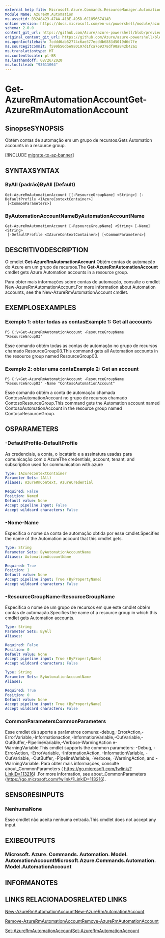 ```yaml
---
external help file: Microsoft.Azure.Commands.ResourceManager.Automation.dll-Help.xml
Module Name: AzureRM.Automation
ms.assetid: B32A8423-A7AA-418E-A95D-6C18566741AB
online version: https://docs.microsoft.com/en-us/powershell/module/azurerm.automation/get-azurermautomationaccount
schema: 2.0.0
content_git_url: https://github.com/Azure/azure-powershell/blob/preview/src/ResourceManager/Automation/Commands.Automation/help/Get-AzureRmAutomationAccount.md
original_content_git_url: https://github.com/Azure/azure-powershell/blob/preview/src/ResourceManager/Automation/Commands.Automation/help/Get-AzureRmAutomationAccount.md
ms.openlocfilehash: 7cddd6ab52774c6ae377ecddb6883d5019d6d7fe
ms.sourcegitcommit: f599b50d5e980197d1fca769378df90a842b42a1
ms.translationtype: MT
ms.contentlocale: pt-BR
ms.lasthandoff: 08/20/2020
ms.locfileid: "93611064"
---
```

# <span data-ttu-id="5e99e-101">Get-AzureRmAutomationAccount</span><span class="sxs-lookup"><span data-stu-id="5e99e-101">Get-AzureRmAutomationAccount</span></span>

## <span data-ttu-id="5e99e-102">Sinopse</span><span class="sxs-lookup"><span data-stu-id="5e99e-102">SYNOPSIS</span></span>
<span data-ttu-id="5e99e-103">Obtém contas de automação em um grupo de recursos.</span><span class="sxs-lookup"><span data-stu-id="5e99e-103">Gets Automation accounts in a resource group.</span></span>

[!INCLUDE [migrate-to-az-banner](../../includes/migrate-to-az-banner.md)]

## <span data-ttu-id="5e99e-104">SYNTAX</span><span class="sxs-lookup"><span data-stu-id="5e99e-104">SYNTAX</span></span>

### <span data-ttu-id="5e99e-105">ByAll (padrão)</span><span class="sxs-lookup"><span data-stu-id="5e99e-105">ByAll (Default)</span></span>
```
Get-AzureRmAutomationAccount [[-ResourceGroupName] <String>] [-DefaultProfile <IAzureContextContainer>]
 [<CommonParameters>]
```

### <span data-ttu-id="5e99e-106">ByAutomationAccountName</span><span class="sxs-lookup"><span data-stu-id="5e99e-106">ByAutomationAccountName</span></span>
```
Get-AzureRmAutomationAccount [-ResourceGroupName] <String> [-Name] <String>
 [-DefaultProfile <IAzureContextContainer>] [<CommonParameters>]
```

## <span data-ttu-id="5e99e-107">DESCRITIVO</span><span class="sxs-lookup"><span data-stu-id="5e99e-107">DESCRIPTION</span></span>
<span data-ttu-id="5e99e-108">O cmdlet **Get-AzureRmAutomationAccount** Obtém contas de automação do Azure em um grupo de recursos.</span><span class="sxs-lookup"><span data-stu-id="5e99e-108">The **Get-AzureRmAutomationAccount** cmdlet gets Azure Automation accounts in a resource group.</span></span>

<span data-ttu-id="5e99e-109">Para obter mais informações sobre contas de automação, consulte o cmdlet New-AzureRmAutomationAccount.</span><span class="sxs-lookup"><span data-stu-id="5e99e-109">For more information about Automation accounts, see the New-AzureRmAutomationAccount cmdlet.</span></span>

## <span data-ttu-id="5e99e-110">EXEMPLOS</span><span class="sxs-lookup"><span data-stu-id="5e99e-110">EXAMPLES</span></span>

### <span data-ttu-id="5e99e-111">Exemplo 1: obter todas as contas</span><span class="sxs-lookup"><span data-stu-id="5e99e-111">Example 1: Get all accounts</span></span>
```
PS C:\>Get-AzureRmAutomationAccount -ResourceGroupName "ResourceGroup03"
```

<span data-ttu-id="5e99e-112">Esse comando obtém todas as contas de automação no grupo de recursos chamado ResourceGroup03.</span><span class="sxs-lookup"><span data-stu-id="5e99e-112">This command gets all Automation accounts in the resource group named ResourceGroup03.</span></span>

### <span data-ttu-id="5e99e-113">Exemplo 2: obter uma conta</span><span class="sxs-lookup"><span data-stu-id="5e99e-113">Example 2: Get an account</span></span>
```
PS C:\>Get-AzureRmAutomationAccount -ResourceGroupName "ResourceGroup03" -Name "ContosoAutomationAccount"
```

<span data-ttu-id="5e99e-114">Esse comando obtém a conta de automação chamada ContosoAutomationAccount no grupo de recursos chamado ContosoResourceGroup.</span><span class="sxs-lookup"><span data-stu-id="5e99e-114">This command gets the Automation account named ContosoAutomationAccount in the resource group named ContosoResourceGroup.</span></span>

## <span data-ttu-id="5e99e-115">OS</span><span class="sxs-lookup"><span data-stu-id="5e99e-115">PARAMETERS</span></span>

### <span data-ttu-id="5e99e-116">-DefaultProfile</span><span class="sxs-lookup"><span data-stu-id="5e99e-116">-DefaultProfile</span></span>
<span data-ttu-id="5e99e-117">As credenciais, a conta, o locatário e a assinatura usadas para comunicação com o Azure</span><span class="sxs-lookup"><span data-stu-id="5e99e-117">The credentials, account, tenant, and subscription used for communication with azure</span></span>

```yaml
Type: IAzureContextContainer
Parameter Sets: (All)
Aliases: AzureRmContext, AzureCredential

Required: False
Position: Named
Default value: None
Accept pipeline input: False
Accept wildcard characters: False
```

### <span data-ttu-id="5e99e-118">-Nome</span><span class="sxs-lookup"><span data-stu-id="5e99e-118">-Name</span></span>
<span data-ttu-id="5e99e-119">Especifica o nome da conta de automação obtida por esse cmdlet.</span><span class="sxs-lookup"><span data-stu-id="5e99e-119">Specifies the name of the Automation account that this cmdlet gets.</span></span>

```yaml
Type: String
Parameter Sets: ByAutomationAccountName
Aliases: AutomationAccountName

Required: True
Position: 1
Default value: None
Accept pipeline input: True (ByPropertyName)
Accept wildcard characters: False
```

### <span data-ttu-id="5e99e-120">-ResourceGroupName</span><span class="sxs-lookup"><span data-stu-id="5e99e-120">-ResourceGroupName</span></span>
<span data-ttu-id="5e99e-121">Especifica o nome de um grupo de recursos em que este cmdlet obtém contas de automação.</span><span class="sxs-lookup"><span data-stu-id="5e99e-121">Specifies the name of a resource group in which this cmdlet gets Automation accounts.</span></span>

```yaml
Type: String
Parameter Sets: ByAll
Aliases: 

Required: False
Position: 0
Default value: None
Accept pipeline input: True (ByPropertyName)
Accept wildcard characters: False
```

```yaml
Type: String
Parameter Sets: ByAutomationAccountName
Aliases: 

Required: True
Position: 0
Default value: None
Accept pipeline input: True (ByPropertyName)
Accept wildcard characters: False
```

### <span data-ttu-id="5e99e-122">CommonParameters</span><span class="sxs-lookup"><span data-stu-id="5e99e-122">CommonParameters</span></span>
<span data-ttu-id="5e99e-123">Esse cmdlet dá suporte a parâmetros comuns:-debug,-ErrorAction,-ErrorVariable,-Informationaction,-InformationVariable,-OutVariable,-OutBuffer,-PipelineVariable,-Verbose-WarningAction e-WarningVariable.</span><span class="sxs-lookup"><span data-stu-id="5e99e-123">This cmdlet supports the common parameters: -Debug, -ErrorAction, -ErrorVariable, -InformationAction, -InformationVariable, -OutVariable, -OutBuffer, -PipelineVariable, -Verbose, -WarningAction, and -WarningVariable.</span></span> <span data-ttu-id="5e99e-124">Para obter mais informações, consulte about_CommonParameters ( https://go.microsoft.com/fwlink/?LinkID=113216) .</span><span class="sxs-lookup"><span data-stu-id="5e99e-124">For more information, see about_CommonParameters (https://go.microsoft.com/fwlink/?LinkID=113216).</span></span>

## <span data-ttu-id="5e99e-125">SENSORES</span><span class="sxs-lookup"><span data-stu-id="5e99e-125">INPUTS</span></span>

### <span data-ttu-id="5e99e-126">Nenhuma</span><span class="sxs-lookup"><span data-stu-id="5e99e-126">None</span></span>
<span data-ttu-id="5e99e-127">Esse cmdlet não aceita nenhuma entrada.</span><span class="sxs-lookup"><span data-stu-id="5e99e-127">This cmdlet does not accept any input.</span></span>

## <span data-ttu-id="5e99e-128">EXIBE</span><span class="sxs-lookup"><span data-stu-id="5e99e-128">OUTPUTS</span></span>

### <span data-ttu-id="5e99e-129">Microsoft. Azure. Commands. Automation. Model. AutomationAccount</span><span class="sxs-lookup"><span data-stu-id="5e99e-129">Microsoft.Azure.Commands.Automation.Model.AutomationAccount</span></span>

## <span data-ttu-id="5e99e-130">INFORMA</span><span class="sxs-lookup"><span data-stu-id="5e99e-130">NOTES</span></span>

## <span data-ttu-id="5e99e-131">LINKS RELACIONADOS</span><span class="sxs-lookup"><span data-stu-id="5e99e-131">RELATED LINKS</span></span>

[<span data-ttu-id="5e99e-132">New-AzureRmAutomationAccount</span><span class="sxs-lookup"><span data-stu-id="5e99e-132">New-AzureRmAutomationAccount</span></span>](./New-AzureRmAutomationAccount.md)

[<span data-ttu-id="5e99e-133">Remove-AzureRmAutomationAccount</span><span class="sxs-lookup"><span data-stu-id="5e99e-133">Remove-AzureRmAutomationAccount</span></span>](./Remove-AzureRmAutomationAccount.md)

[<span data-ttu-id="5e99e-134">Set-AzureRmAutomationAccount</span><span class="sxs-lookup"><span data-stu-id="5e99e-134">Set-AzureRmAutomationAccount</span></span>](./Set-AzureRmAutomationAccount.md)


